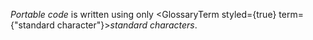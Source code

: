  



*Portable code* is written using only <GlossaryTerm styled={true} term={"standard character"}><i>standard characters</i></GlossaryTerm>. 












